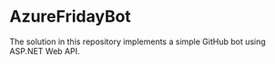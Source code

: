AzureFridayBot
==============

The solution in this repository implements a simple GitHub bot using ASP.NET Web API.
